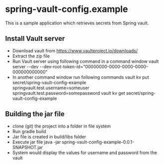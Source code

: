 # spring-vault-config.example
This is a sample application which retrieves secrets from Spring vault.

## Install Vault server
*  Download vault  from https://www.vaultproject.io/downloads/
*  Extract the zip file 
*  Run Vault server using following command in a command window
   vault server --dev --dev-root-token-id="00000000-0000-0000-0000-000000000000"
*  In another command window run following commands
     vault kv put secret/spring-vault-config-example springvault.test.username=someuser springvault.test.password=somepassword
     vault kv get secret/spring-vault-config-example 

## Building the jar file
* clone (git) the project into a folder in file system
* Run gradle build
* Jar file is created in build/libs folder
* Execute jar file 
java -jar spring-vault-config-example-0.0.1-SNAPSHOT.jar
* System would display the values for username and password from the vault
